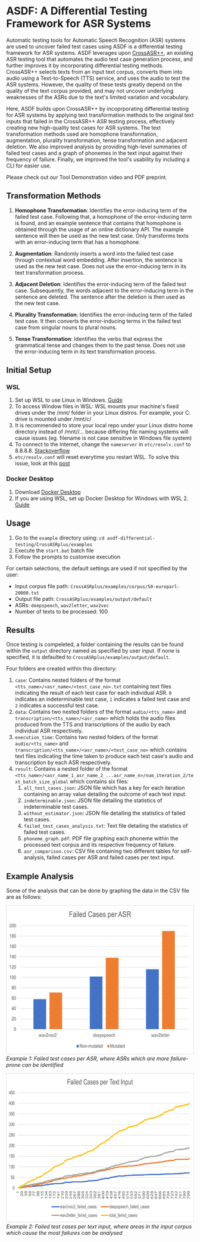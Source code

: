 # ASDF: A Differential Testing Framework for ASR Systems

Automatic testing tools for Automatic Speech Recognition (ASR) systems are used to uncover failed test cases using  ASDF is a differential testing framework for ASR systems. ASDF leverages upon [CrossASR++](https://github.com/soarsmu/CrossASRplus), an existing ASR testing tool that automates the audio test case generation process, and further improves it by incorporating differential testing methods. CrossASR++ selects texts from an input text corpus, converts them into audio using a Text-to-Speech (TTS) service, and uses the audio to test the ASR systems. However, the quality of these tests greatly depend on the quality of the text corpus provided, and may not uncover underlying weaknesses of the ASRs due to the text's limited variation and vocabulary. 

Here, ASDF builds upon CrossASR++ by incoprporating differential testing for ASR systems by applying text transformation methods to the original text inputs that failed in the CrossASR++ ASR testing process, effectively creating new high-quality test cases for ASR systems. The text transformation methods used are homophone transformation, augmentation, plurality transformation, tense transformation and adjacent deletion. We also improved analysis by providing high-level summaries of failed test cases and a graph of phonemes in the text input against their frequency of failure. Finally, we improved the tool's usability by including a CLI for easier use. 

Please check out our Tool Demonstration video and PDF preprint.

## Transformation Methods
1. **Homophone Transformation**: Identifies the error-inducing term of the failed test case. Following that, a homophone of the error-inducing term is found, and an example sentence that contains that homophone is obtained through the usage of an online dictionary API. The example sentence will then be used as the new test case. Only transforms texts with an error-inducing term that has a homophone.

2. **Augmentation**: Randomly inserts a word into the failed test case through contextual word embedding. After insertion, the sentence is used as the new test case. Does not use the error-inducing term in its text transformation process.

3. **Adjacent Deletion**: Identifies the error-inducing term of the failed test case. Subsequently, the words adjacent to the error-inducing term in the sentence are deleted. The sentence after the deletion is then used as the new test case.

4. **Plurality Transformation**: Identifies the error-inducing term of the failed test case. It then converts the error-inducing terms in the failed test case from singular nouns to plural nouns.

5. **Tense Transformation**: Identifies the verbs that express the grammatical tense and changes them to the past tense. Does not use the error-inducing term in its text transformation process.

## Initial Setup

### WSL
1. Set up WSL to use Linux in Windows. [Guide](https://docs.microsoft.com/en-us/windows/wsl/install)
2. To access Window files in WSL: WSL mounts your machine's fixed drives under the /mnt/<drive> folder in your Linux distros. For example, your C: drive is mounted under /mnt/c/
3. It is recommended to store your local repo under your Linux distro home directory instead of /mnt/<drive>/... because differing file naming systems will cause issues (eg. filename is not case sensitive in Windows file system)
4. To connect to the Internet, change the `nameserver` in `etc/resolv.conf` to 8.8.8.8. [Stackoverflow](https://stackoverflow.com/questions/62314789/no-internet-connection-on-wsl-ubuntu-windows-subsystem-for-linux)
5. `etc/resolv.conf` will reset everytime you restart WSL. To solve this issue, look at this [post](https://askubuntu.com/questions/1347712/make-etc-resolv-conf-changes-permanent-in-wsl-2)

### Docker Desktop
1. Download [Docker Desktop](https://www.docker.com/products/docker-desktop/)
2. If you are using WSL, set up Docker Desktop for Windows with WSL 2. [Guide](https://docs.microsoft.com/en-us/windows/wsl/tutorials/wsl-containers)

## Usage
1. Go to the `example` directory using: `cd asdf-differential-testing/CrossASRplus/examples`
2. Execute the `start.bat` batch file
3. Follow the prompts to customise execution

For certain selections, the default settings are used if not specified by the user:
- Input corpus file path: `CrossASRplus/examples/corpus/50-europarl-20000.txt`
- Output file path: `CrossASRplus/examples/output/default`
- ASRs: `deepspeech`, `wav2letter`, `wav2vec`
- Number of texts to be processed: 100

## Results
Once testing is compeleted, a folder containing the results can be found within the `output` directory named as specified by user input. If none is specified, it is defaulted to `CrossASRplus/examples/output/default`.

Four folders are created within this directory:
1. `case`: Contains nested folders of the format `<tts_name>/<asr_name>/<test_case_no>.txt` containing text files indicating the result of each test case for each individual ASR. `0` indicates an indeterminable test case, `1` indicates a failed test case and `2` indicates a successful test case.
2. `data`: Contains two nested folders of the format `audio/<tts_name>` and `transcription/<tts_name>/<asr_name>` which holds the audio files produced from the TTS and transcriptions of the audio by each individual ASR respectively.
3. `execution_time`: Contains two nested folders of the format `audio/<tts_name>` and `transcription/<tts_name>/<asr_name>/<test_case_no>` which contains text files indicating the time taken to produce each test case's audio and transcription by each ASR respectively.
4. `result`: Contains a nested folder of the format `<tts_name>/<asr_name_1_asr_name_2_...asr_name_n>/num_iteration_2/text_batch_size_global` which contains six files:
    1. `all_test_cases.json`: JSON file which has a key for each iteration containing an array value detailing the outcome of each text input.
    2. `indeterminable.json`: JSON file detailing the statistics of indeterminable test cases.
    3. `without_estimator.json`: JSON file detailing the statistics of failed test cases.
    4. `failed_test_cases_analysis.txt`: Text file detailing the statistics of failed test cases.
    5. `phoneme_graph.pdf`: PDF file graphing each phoneme within the processed text corpus and its respective frequency of failure.
    6. `asr_comparison.csv`: CSV file containing two different tables for self-analysis, failed cases per ASR and failed cases per text input.

## Example Analysis
Some of the analysis that can be done by graphing the data in the CSV file are as follows:

<img src="images/per_asr.png" width="630" height="400"></img> \
*Example 1: Failed test cases per ASR, where ASRs which are more failure-prone can be identified*


<img src="images/per_text_input.png" width="700" height="400"></img> \
*Example 2: Failed test cases per text input, where areas in the input corpus which cause the most failures can be analysed*
